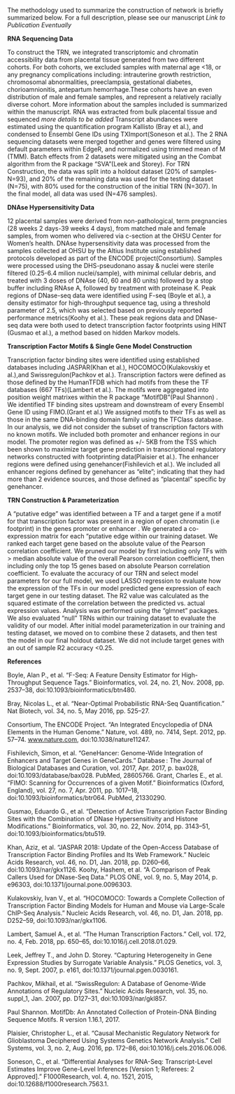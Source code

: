 The methodology used to summarize the construction of network is briefly summarized below. For a full description, please see our manuscript *Link to Publication Eventually*

**RNA Sequencing Data**

To construct the TRN, we integrated transcriptomic and chromatin accessibility data from placental tissue generated from two different cohorts. For both cohorts, we excluded samples with maternal age <18, or any pregnancy complications including: intrauterine growth restriction, chromosomal abnormalities, preeclampsia, gestational diabetes, chorioamnionitis, antepartum hemorrhage.These cohorts have an even distribution of male and female samples, and represent a relatively racially diverse cohort. More information about the samples included is summarized within the manuscript. RNA was extracted from bulk placental tissue and sequenced *more details to be added* Transcript abundances were estimated using the quantification program Kallisto (Bray et al.), and condensed to Ensembl Gene IDs using TXImport(Soneson et al.). The 2 RNA sequencing datasets were merged together and genes were filtered using default parameters within EdgeR, and normalized using trimmed mean of M (TMM). Batch effects from 2 datasets were mitigated using an the Combat algorithm from the R package “SVA”(Leek and Storey). For TRN Construction, the data was split into a holdout dataset (20% of samples-N=93), and 20% of the remaining data was used for the testing dataset (N=75), with 80% used for the construction of the initial TRN (N=307). In the final model, all data was used (N=476 samples).

**DNAse Hypersensitivity Data**

12 placental samples were derived from non-pathological, term pregnancies (28 weeks 2 days-39 weeks 4 days), from matched male and female samples, from women who delivered via c-section at the OHSU Center for Women’s health.   DNAse hypersensitivity data was processed from the samples collected at OHSU by the Altius Institute using established protocols developed as part of the ENCODE project(Consortium). Samples were processed using the DHS-pseudonano assay & nuclei were sterile filtered (0.25-6.4 milion nuclei/sample),  with minimal cellular debris, and treated with 3 doses of DNAse (40, 60 and 80 units) followed by a stop buffer including RNAse A, followed by treatment with proteinase K. Peak regions of DNase-seq data were identified using F-seq (Boyle et al.), a density estimator for high-throughput sequence tag, using a threshold parameter of 2.5, which was selected based on previously reported performance metrics(Koohy et al.). These peak regions data and DNase-seq data were both used to detect transcription factor footprints using HINT (Gusmao et al.), a method based on hidden Markov models. 

**Transcription Factor Motifs & Single Gene Model Construction**

Transcription factor binding sites were identified using established databases including JASPAR(Khan et al.), HOCOMOCO(Kulakovskiy et al.),and Swissregulon(Pachkov et al.). Transcription factors were defined as those defined by the HumanTFDB which had motifs from these the TF databases (667 TFs)(Lambert et al.). The motifs were aggregated into position weight matrixes within the R package “MotifDB”(Paul Shannon) . We identified TF binding sites upstream and downstream of every Ensembl Gene ID using FIMO.(Grant et al.) We assigned motifs to their TFs as well as those in the same DNA-binding domain family using the TFClass database. In our analysis, we did not consider the subset of transcription factors with no known motifs. We included both promoter and enhancer regions in our model.  The promoter region was defined as +/- 5KB from the TSS which been shown to maximize target gene prediction in transcriptional regulatory networks constructed with footprinting data(Plaisier et al.). The enhancer regions were defined using genehancer(Fishilevich et al.).  We included all enhancer regions defined by genehancer as “elite”; indicating that they had more than 2 evidence sources, and those defined as “placental” specific by genehancer. 

**TRN Construction & Parameterization**

A “putative edge” was identified between a TF and a target gene if a motif for that transcription factor was present in a region of open chromatin (i.e footprint) in the genes promoter or enhancer . We generated a co-expression matrix for each “putative edge within our training dataset.  We ranked each target gene based on the absolute value of the Pearson correlation coefficient. We pruned our model by first including only TFs with > median absolute value of the overall Pearson correlation coefficient, then including only the top 15 genes based on absolute Pearson correlation coefficient. To evaluate the accuracy of our TRN and select model parameters for our full model, we used LASSO regression to evaluate how the expression of the TFs in our model predicted gene expression of each target gene in our testing dataset. The R2  value was calculated as the squared estimate of the correlation between the predicted vs. actual expression values. Analysis was performed using the “glmnet” packages. We also evaluated “null” TRNs within our training dataset to evaluate the validity of our model. After initial model parameterization in our training and testing dataset, we moved on to combine these 2 datasets, and then test the model in our final holdout dataset. We did not include target genes with an out of sample R2 accuracy <0.25. 

**References**

Boyle, Alan P., et al. “F-Seq: A Feature Density Estimator for High-Throughput Sequence Tags.” Bioinformatics, vol. 24, no. 21, Nov. 2008, pp. 2537–38, doi:10.1093/bioinformatics/btn480.

Bray, Nicolas L., et al. “Near-Optimal Probabilistic RNA-Seq Quantification.” Nat Biotech, vol. 34, no. 5, May 2016, pp. 525–27.

Consortium, The ENCODE Project. “An Integrated Encyclopedia of DNA Elements in the Human Genome.” Nature, vol. 489, no. 7414, Sept. 2012, pp. 57–74. www.nature.com, doi:10.1038/nature11247.

Fishilevich, Simon, et al. “GeneHancer: Genome-Wide Integration of Enhancers and Target Genes in GeneCards.” Database : The Journal of Biological Databases and Curation, vol. 2017, Apr. 2017, p. bax028, doi:10.1093/database/bax028. PubMed, 28605766.
Grant, Charles E., et al. “FIMO: Scanning for Occurrences of a given Motif.” Bioinformatics (Oxford, England), vol. 27, no. 7, Apr. 2011, pp. 1017–18, doi:10.1093/bioinformatics/btr064. PubMed, 21330290.

Gusmao, Eduardo G., et al. “Detection of Active Transcription Factor Binding Sites with the Combination of DNase Hypersensitivity and Histone Modifications.” Bioinformatics, vol. 30, no. 22, Nov. 2014, pp. 3143–51, doi:10.1093/bioinformatics/btu519.

Khan, Aziz, et al. “JASPAR 2018: Update of the Open-Access Database of Transcription Factor Binding Profiles and Its Web Framework.” Nucleic Acids Research, vol. 46, no. D1, Jan. 2018, pp. D260–66, doi:10.1093/nar/gkx1126.
Koohy, Hashem, et al. “A Comparison of Peak Callers Used for DNase-Seq Data.” PLOS ONE, vol. 9, no. 5, May 2014, p. e96303, doi:10.1371/journal.pone.0096303.

Kulakovskiy, Ivan V., et al. “HOCOMOCO: Towards a Complete Collection of Transcription Factor Binding Models for Human and Mouse via Large-Scale ChIP-Seq Analysis.” Nucleic Acids Research, vol. 46, no. D1, Jan. 2018, pp. D252–59, doi:10.1093/nar/gkx1106.

Lambert, Samuel A., et al. “The Human Transcription Factors.” Cell, vol. 172, no. 4, Feb. 2018, pp. 650–65, doi:10.1016/j.cell.2018.01.029.

Leek, Jeffrey T., and John D. Storey. “Capturing Heterogeneity in Gene Expression Studies by Surrogate Variable Analysis.” PLOS Genetics, vol. 3, no. 9, Sept. 2007, p. e161, doi:10.1371/journal.pgen.0030161.

Pachkov, Mikhail, et al. “SwissRegulon: A Database of Genome-Wide Annotations of Regulatory Sites.” Nucleic Acids Research, vol. 35, no. suppl_1, Jan. 2007, pp. D127–31, doi:10.1093/nar/gkl857.

Paul Shannon. MotifDb: An Annotated Collection of Protein-DNA Binding Sequence Motifs. R version 1.16.1, 2017.

Plaisier, Christopher L., et al. “Causal Mechanistic Regulatory Network for Glioblastoma Deciphered Using Systems Genetics Network Analysis.” Cell Systems, vol. 3, no. 2, Aug. 2016, pp. 172–86, doi:10.1016/j.cels.2016.06.006.

Soneson, C., et al. “Differential Analyses for RNA-Seq: Transcript-Level Estimates Improve Gene-Level Inferences [Version 1; Referees: 2 Approved].” F1000Research, vol. 4, no. 1521, 2015, doi:10.12688/f1000research.7563.1.

